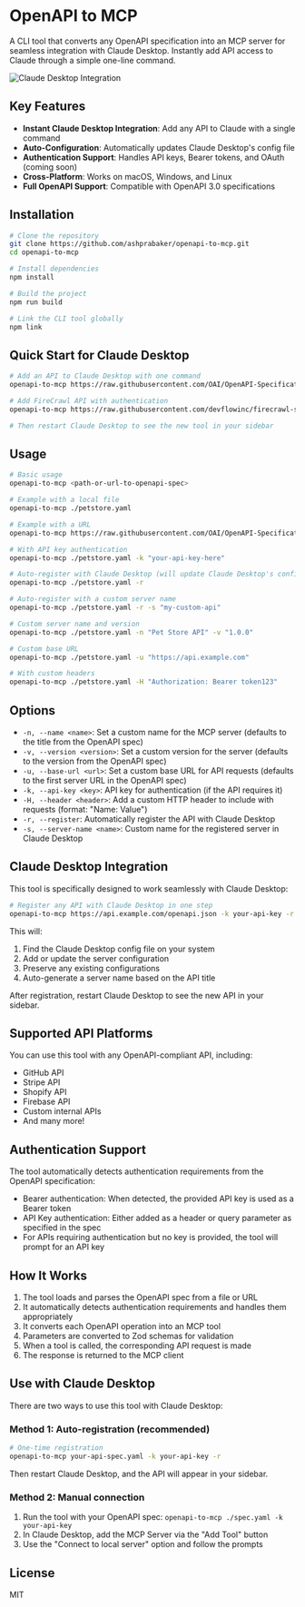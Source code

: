 # OpenAPI to MCP

A CLI tool that converts any OpenAPI specification into an MCP server for seamless integration with Claude Desktop. Instantly add API access to Claude through a simple one-line command.

![Claude Desktop Integration](https://github.com/ashprabaker/openapi-to-mcp/raw/main/docs/images/claude-desktop-integration.png)

## Key Features

- **Instant Claude Desktop Integration**: Add any API to Claude with a single command
- **Auto-Configuration**: Automatically updates Claude Desktop's config file
- **Authentication Support**: Handles API keys, Bearer tokens, and OAuth (coming soon)
- **Cross-Platform**: Works on macOS, Windows, and Linux
- **Full OpenAPI Support**: Compatible with OpenAPI 3.0 specifications

## Installation

```bash
# Clone the repository
git clone https://github.com/ashprabaker/openapi-to-mcp.git
cd openapi-to-mcp

# Install dependencies
npm install

# Build the project
npm run build

# Link the CLI tool globally
npm link
```

## Quick Start for Claude Desktop

```bash
# Add an API to Claude Desktop with one command
openapi-to-mcp https://raw.githubusercontent.com/OAI/OpenAPI-Specification/main/examples/v3.0/petstore.yaml -r

# Add FireCrawl API with authentication
openapi-to-mcp https://raw.githubusercontent.com/devflowinc/firecrawl-simple/main/apps/api/v1-openapi.json -k your-api-key -r

# Then restart Claude Desktop to see the new tool in your sidebar
```

## Usage

```bash
# Basic usage
openapi-to-mcp <path-or-url-to-openapi-spec>

# Example with a local file
openapi-to-mcp ./petstore.yaml

# Example with a URL
openapi-to-mcp https://raw.githubusercontent.com/OAI/OpenAPI-Specification/main/examples/v3.0/petstore.yaml

# With API key authentication
openapi-to-mcp ./petstore.yaml -k "your-api-key-here"

# Auto-register with Claude Desktop (will update Claude Desktop's config file)
openapi-to-mcp ./petstore.yaml -r

# Auto-register with a custom server name
openapi-to-mcp ./petstore.yaml -r -s "my-custom-api"

# Custom server name and version
openapi-to-mcp ./petstore.yaml -n "Pet Store API" -v "1.0.0"

# Custom base URL
openapi-to-mcp ./petstore.yaml -u "https://api.example.com"

# With custom headers
openapi-to-mcp ./petstore.yaml -H "Authorization: Bearer token123"
```

## Options

- `-n, --name <name>`: Set a custom name for the MCP server (defaults to the title from the OpenAPI spec)
- `-v, --version <version>`: Set a custom version for the server (defaults to the version from the OpenAPI spec)
- `-u, --base-url <url>`: Set a custom base URL for API requests (defaults to the first server URL in the OpenAPI spec)
- `-k, --api-key <key>`: API key for authentication (if the API requires it)
- `-H, --header <header>`: Add a custom HTTP header to include with requests (format: "Name: Value")
- `-r, --register`: Automatically register the API with Claude Desktop
- `-s, --server-name <name>`: Custom name for the registered server in Claude Desktop

## Claude Desktop Integration

This tool is specifically designed to work seamlessly with Claude Desktop:

```bash
# Register any API with Claude Desktop in one step
openapi-to-mcp https://api.example.com/openapi.json -k your-api-key -r
```

This will:
1. Find the Claude Desktop config file on your system
2. Add or update the server configuration
3. Preserve any existing configurations
4. Auto-generate a server name based on the API title

After registration, restart Claude Desktop to see the new API in your sidebar.

## Supported API Platforms

You can use this tool with any OpenAPI-compliant API, including:

- GitHub API
- Stripe API
- Shopify API
- Firebase API
- Custom internal APIs
- And many more!

## Authentication Support

The tool automatically detects authentication requirements from the OpenAPI specification:

- Bearer authentication: When detected, the provided API key is used as a Bearer token
- API Key authentication: Either added as a header or query parameter as specified in the spec
- For APIs requiring authentication but no key is provided, the tool will prompt for an API key

## How It Works

1. The tool loads and parses the OpenAPI spec from a file or URL
2. It automatically detects authentication requirements and handles them appropriately
3. It converts each OpenAPI operation into an MCP tool
4. Parameters are converted to Zod schemas for validation
5. When a tool is called, the corresponding API request is made
6. The response is returned to the MCP client

## Use with Claude Desktop

There are two ways to use this tool with Claude Desktop:

### Method 1: Auto-registration (recommended)
```bash
# One-time registration
openapi-to-mcp your-api-spec.yaml -k your-api-key -r
```
Then restart Claude Desktop, and the API will appear in your sidebar.

### Method 2: Manual connection
1. Run the tool with your OpenAPI spec: `openapi-to-mcp ./spec.yaml -k your-api-key`
2. In Claude Desktop, add the MCP Server via the "Add Tool" button
3. Use the "Connect to local server" option and follow the prompts

## License

MIT 
